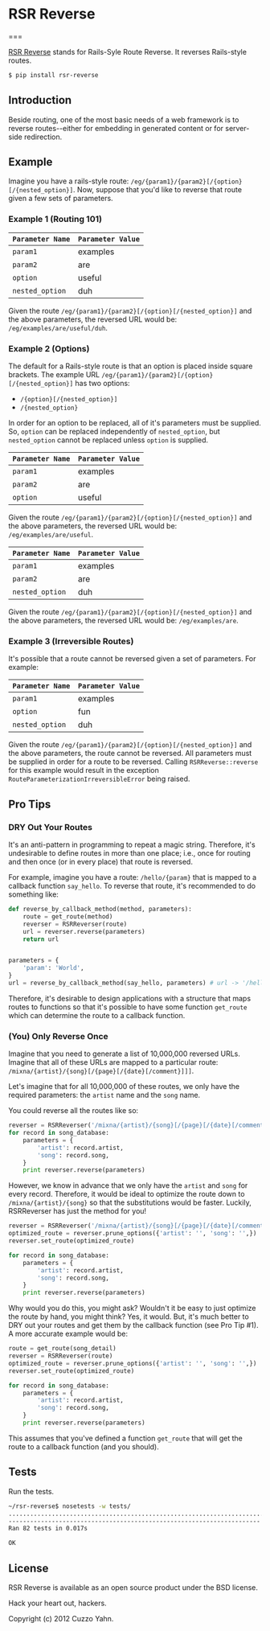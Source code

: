 # RSR Reverse
===

[RSR Reverse](http://github.com/cuzzo/rsr-reverse) stands for Rails-Syle Route Reverse.  It reverses Rails-style routes.

```bash
$ pip install rsr-reverse
```

## Introduction

Beside routing, one of the most basic needs of a web framework is to reverse routes--either for embedding in generated content or for server-side redirection.

## Example

Imagine you have a rails-style route: `/eg/{param1}/{param2}[/{option}[/{nested_option}]`.  Now, suppose that you'd like to reverse that route given a few sets of parameters.

### Example 1 (Routing 101)

| `Parameter Name` | `Parameter Value` |
| ---------------- | ----------------- |
| `param1`         | examples          |
| `param2`         | are               |
| `option`         | useful            |
| `nested_option`  | duh               |

Given the route `/eg/{param1}/{param2}[/{option}[/{nested_option}]` and the above parameters, the reversed URL would be: `/eg/examples/are/useful/duh`.

### Example 2 (Options)

The default for a Rails-style route is that an option is placed inside square brackets.  The example URL `/eg/{param1}/{param2}[/{option}[/{nested_option}]` has two options:

* `/{option}[/{nested_option}]`
* `/{nested_option}`

In order for an option to be replaced, all of it's parameters must be supplied.  So, `option` can be replaced independently of `nested_option`, but `nested_option` cannot be replaced unless `option` is supplied.

| `Parameter Name` | `Parameter Value` |
| ---------------- | ----------------- |
| `param1`         | examples          |
| `param2`         | are               |
| `option`         | useful            |

Given the route `/eg/{param1}/{param2}[/{option}[/{nested_option}]` and the above parameters, the reversed URL would be: `/eg/examples/are/useful`.

| `Parameter Name` | `Parameter Value` |
| ---------------- | ----------------- |
| `param1`         | examples          |
| `param2`         | are               |
| `nested_option`  | duh               |

Given the route `/eg/{param1}/{param2}[/{option}[/{nested_option}]` and the above parameters, the reversed URL would be: `/eg/examples/are`.

### Example 3 (Irreversible Routes)

It's possible that a route cannot be reversed given a set of parameters.  For example:

| `Parameter Name` | `Parameter Value` |
| ---------------- | ----------------- |
| `param1`         | examples          |
| `option`         | fun               |
| `nested_option`  | duh               |

Given the route `/eg/{param1}/{param2}[/{option}[/{nested_option}]` and the above parameters, the route cannot be reversed.  All parameters must be supplied in order for a route to be reversed.  Calling `RSRReverse::reverse` for this example would result in the exception `RouteParameterizationIrreversibleError` being raised.

## Pro Tips

### DRY Out Your Routes

It's an anti-pattern in programming to repeat a magic string.  Therefore, it's undesirable to define routes in more than one place; i.e., once for routing and then once (or in every place) that route is reversed.

For example, imagine you have a route: `/hello/{param}` that is mapped to a callback function `say_hello`.  To reverse that route, it's recommended to do something like:

```python
def reverse_by_callback_method(method, parameters):
    route = get_route(method)
    reverser = RSRReverser(route)
    url = reverser.reverse(parameters)
    return url


parameters = {
	'param': 'World',
}
url = reverse_by_callback_method(say_hello, parameters) # url -> '/hello/World'
```

Therefore, it's desirable to design applications with a structure that maps routes to functions so that it's possible to have some function `get_route` which can determine the route to a callback function.

### (You) Only Reverse Once

Imagine that you need to generate a list of 10,000,000 reversed URLs.  Imagine that all of these URLs are mapped to a particular route: `/mixna/{artist}/{song}[/{page}[/{date}[/comment}]]]`.

Let's imagine that for all 10,000,000 of these routes, we only have the required parameters: the `artist` name and the `song` name.

You could reverse all the routes like so:

```python
reverser = RSRReverser('/mixna/{artist}/{song}[/{page}[/{date}[/comment}]]]')
for record in song_database:
    parameters = {
        'artist': record.artist,
        'song': record.song,
    }
	print reverser.reverse(parameters)
```

However, we know in advance that we only have the `artist` and `song` for every record.  Therefore, it would be ideal to optimize the route down to `/mixna/{artist}/{song}` so that the substitutions would be faster.  Luckily, RSRReverser has just the method for you!

```python
reverser = RSRReverser('/mixna/{artist}/{song}[/{page}[/{date}[/comment}]]]')
optimized_route = reverser.prune_options({'artist': '', 'song': '',})
reverser.set_route(optimized_route)

for record in song_database:
    parameters = {
        'artist': record.artist,
        'song': record.song,
    }
	print reverser.reverse(parameters)
```

Why would you do this, you might ask?  Wouldn't it be easy to just optimize the route by hand, you might think?  Yes, it would.  But, it's much better to DRY out your routes and get them by the callback function (see Pro Tip #1).  A more accurate example would be:

```python
route = get_route(song_detail)
reverser = RSRReverser(route)
optimized_route = reverser.prune_options({'artist': '', 'song': '',})
reverser.set_route(optimized_route)

for record in song_database:
    parameters = {
        'artist': record.artist,
        'song': record.song,
    }
	print reverser.reverse(parameters)
```

This assumes that you've defined a function `get_route` that will get the route to a callback function (and you should).

## Tests

Run the tests.

```bash
~/rsr-reverse$ nosetests -w tests/
..................................................................................
----------------------------------------------------------------------
Ran 82 tests in 0.017s

OK
```

## License

RSR Reverse is available as an open source product under the BSD license.

Hack your heart out, hackers.

Copyright (c) 2012 Cuzzo Yahn.
